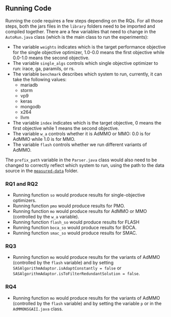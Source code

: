 ## Running Code

Running the code requires a few steps depending on the RQs. For all those steps, both the jars files in the `library` folders need to be imported and compiled together. There are a few variables that need to change in the `AutoRun.java` class (which is the main class to run the experiments):

* The variable `weights` indicates which is the target performance objective for the single objective optimizer, 1.0-0.0 means the first objective while 0.0-1.0 means the second objective.
* The variable `single_algs` controls which single objective optimizer to run: irace, ga, paramils, or rs.
* The variable `benchmark` describes which system to run, currently, it can take the following values:
  * mariadb
  * storm
  * vp9
  * keras
  * mongodb
  * x264
  * llvm
* The variable `index` indicates which is the target objective, 0 means the first objective while 1 means the second objective.
* The variable `w_a` controls whether it is AdMMO or MMO: 0.0 is for AdMMO while 1.0 is for MMO.
* The variable `flash` controls whether we run different variants of AdMMO.

The `prefix_path` variable in the `Parser.java` class would also need to be changed to correctly reflect which system to run, using the path to the data source in the [`measured-data`](https://github.com/3c23/admmo/tree/main/measured-data) folder. 

### RQ1 and RQ2

* Running function `so` would produce results for single-objective optimizers.
* Running function `pmo` would produce results for PMO.
* Running function `mo` would produce results for AdMMO or MMO (controlled by the `w_a` variable).
* Running function `flash_so` would produce results for FLASH
* Running function `boca_so` would produce results for BOCA.
* Running function `smac_so` would produce results for SMAC.

### RQ3

* Running function `mo` would produce results for the variants of AdMMO (controlled by the `flash` variable) and by setting `SASAlgorithmAdaptor.isAdaptConstantly = false` or `SASAlgorithmAdaptor.isToFilterRedundantSolution = false`.

### RQ4

* Running function `mo` would produce results for the variants of AdMMO (controlled by the `flash` variable) and by setting the variable `p` or in the `AdMMONSGAII.java` class.
